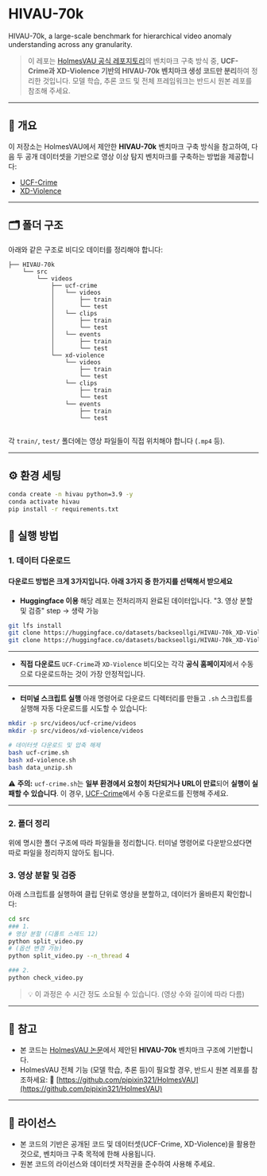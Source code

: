# HIVAU-70k
HIVAU-70k, a large-scale benchmark for hierarchical video anomaly understanding across any granularity.


> 이 레포는 [HolmesVAU 공식 레포지토리](https://github.com/pipixin321/HolmesVAU)의 벤치마크 구축 방식 중, **UCF-Crime과 XD-Violence 기반의 HIVAU-70k 벤치마크 생성 코드만 분리**하여 정리한 것입니다.
> 모델 학습, 추론 코드 및 전체 프레임워크는 반드시 원본 레포를 참조해 주세요.

---

## 📌 개요

이 저장소는 HolmesVAU에서 제안한 **HIVAU-70k** 벤치마크 구축 방식을 참고하여,
다음 두 공개 데이터셋을 기반으로 영상 이상 탐지 벤치마크를 구축하는 방법을 제공합니다:

* [UCF-Crime](https://www.crcv.ucf.edu/projects/real-world/)
* [XD-Violence](https://roc-ng.github.io/XD-Violence/)

---

## 🗂 폴더 구조

아래와 같은 구조로 비디오 데이터를 정리해야 합니다:

```
├── HIVAU-70k
    └── src
        └── videos
            ├── ucf-crime
            │   └── videos
            │       ├── train
            │       └── test
            │   └── clips
            │       ├── train
            │       └── test
            │   └── events
            │       ├── train
            │       └── test
            └── xd-violence
                └── videos
                    ├── train
                    └── test
                └── clips
                    ├── train
                    └── test
                └── events
                    ├── train
                    └── test
  
```

각 `train/`, `test/` 폴더에는 영상 파일들이 직접 위치해야 합니다 (`.mp4` 등).

---

## ⚙️ 환경 세팅

```bash
conda create -n hivau python=3.9 -y
conda activate hivau
pip install -r requirements.txt
```

## 🔧 실행 방법

### 1. 데이터 다운로드
#### 다운로드 방법은 크게 3가지입니다. 아래 3가지 중 한가지를 선택해서 받으세요
* **Huggingface 이용**
해당 레포는 전처리까지 완료된 데이터입니다. "3. 영상 분할 및 검증" step -> 생략 가능
```bash
git lfs install
git clone https://huggingface.co/datasets/backseollgi/HIVAU-70k_XD-Violence
git clone https://huggingface.co/datasets/backseollgi/HIVAU-70k_XD-Violence
```
---
* **직접 다운로드**
  `UCF-Crime`과 `XD-Violence` 비디오는 각각 **공식 홈페이지**에서 수동으로 다운로드하는 것이 가장 안정적입니다.
---
* **터미널 스크립트 실행**
  아래 명령어로 다운로드 디렉터리를 만들고 `.sh` 스크립트를 실행해 자동 다운로드를 시도할 수 있습니다:

```bash
mkdir -p src/videos/ucf-crime/videos
mkdir -p src/videos/xd-violence/videos

# 데이터셋 다운로드 및 압축 해제
bash ucf-crime.sh
bash xd-violence.sh
bash data_unzip.sh

```

⚠ **주의:**
`ucf-crime.sh`는 **일부 환경에서 요청이 차단되거나 URL이 만료**되어 **실행이 실패할 수 있습니다**.
이 경우, [UCF-Crime](https://www.crcv.ucf.edu/projects/real-world/)에서 수동 다운로드를 진행해 주세요.

---

### 2. 폴더 정리

위에 명시한 폴더 구조에 따라 파일들을 정리합니다.
터미널 명령어로 다운받으셨다면 따로 파일을 정리하지 않아도 됩니다.

### 3. 영상 분할 및 검증

아래 스크립트를 실행하여 클립 단위로 영상을 분할하고, 데이터가 올바른지 확인합니다:

```bash
cd src
### 1.
# 영상 분할 (디폴트 스레드 12)
python split_video.py
# (옵션 변경 가능)
python split_video.py --n_thread 4

### 2.
python check_video.py
```

> 💡 이 과정은 수 시간 정도 소요될 수 있습니다. (영상 수와 길이에 따라 다름)

---

## 📎 참고

* 본 코드는 [HolmesVAU 논문](https://arxiv.org/abs/2412.06171)에서 제안된 **HIVAU-70k** 벤치마크 구조에 기반합니다.
* HolmesVAU 전체 기능 (모델 학습, 추론 등)이 필요할 경우, 반드시 원본 레포를 참조하세요:
  🔗 [https://github.com/pipixin321/HolmesVAU](https://github.com/pipixin321/HolmesVAU)

---

## 📜 라이선스

* 본 코드의 기반은 공개된 코드 및 데이터셋(UCF-Crime, XD-Violence)을 활용한 것으로, 벤치마크 구축 목적에 한해 사용됩니다.
* 원본 코드의 라이선스와 데이터셋 저작권을 준수하여 사용해 주세요.
